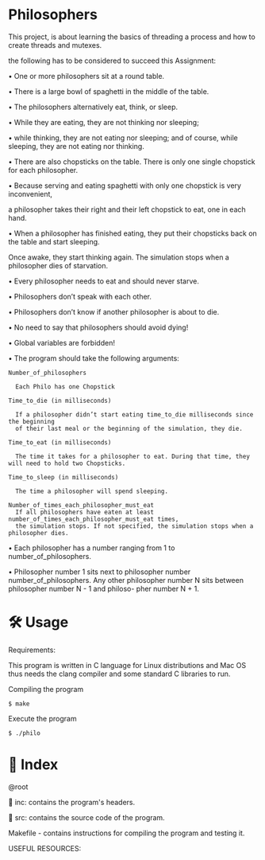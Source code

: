 # Philosophers

This project, is about learning the basics of threading a process and how to create threads and mutexes.

the following has to be considered to succeed this Assignment:

• One or more philosophers sit at a round table.

• There is a large bowl of spaghetti in the middle of the table.

• The philosophers alternatively eat, think, or sleep.

• While they are eating, they are not thinking nor sleeping;

• while thinking, they are not eating nor sleeping; and of course, while sleeping, they are not eating nor thinking.

• There are also chopsticks on the table. There is only one single chopstick for each philosopher.

• Because serving and eating spaghetti with only one chopstick is very inconvenient,
  
  a philosopher takes their right and their left chopstick to eat, one in each hand.

• When a philosopher has finished eating, they put their chopsticks back on the table and
start sleeping.

Once awake, they start thinking again. The simulation stops when a philosopher dies of starvation.

• Every philosopher needs to eat and should never starve.

• Philosophers don’t speak with each other.

• Philosophers don’t know if another philosopher is about to die.

• No need to say that philosophers should avoid dying!

• Global variables are forbidden!

• The program should take the following arguments:

    Number_of_philosophers

      Each Philo has one Chopstick

    Time_to_die (in milliseconds)
      
      If a philosopher didn’t start eating time_to_die milliseconds since the beginning
      of their last meal or the beginning of the simulation, they die.
      
    Time_to_eat (in milliseconds)
      
      The time it takes for a philosopher to eat. During that time, they will need to hold two Chopsticks.
      
    Time_to_sleep (in milliseconds)
    
      The time a philosopher will spend sleeping.
      
    Number_of_times_each_philosopher_must_eat
      If all philosophers have eaten at least number_of_times_each_philosopher_must_eat times,
      the simulation stops. If not specified, the simulation stops when a philosopher dies.

• Each philosopher has a number ranging from 1 to number_of_philosophers.

• Philosopher number 1 sits next to philosopher number number_of_philosophers.
Any other philosopher number N sits between philosopher number N - 1 and philoso-
pher number N + 1.

# 🛠️ Usage

Requirements:

This program is written in C language for Linux distributions and Mac OS thus needs the clang compiler and some standard C libraries to run.

Compiling the program

```
$ make
```

Execute the program

```
$ ./philo 
```

# 📑 Index

@root

📁 inc: contains the program's headers.

📁 src: contains the source code of the program.

Makefile - contains instructions for compiling the program and testing it.

USEFUL RESOURCES:
